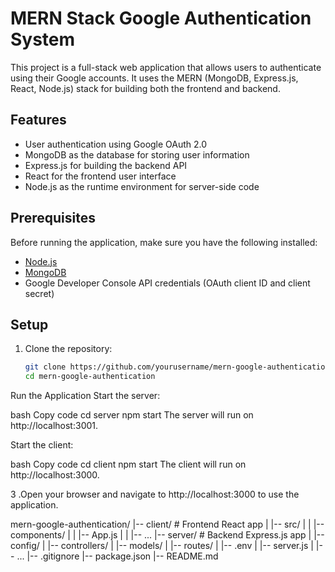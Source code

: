 # MERN Stack Google Authentication System

This project is a full-stack web application that allows users to authenticate using their Google accounts. It uses the MERN (MongoDB, Express.js, React, Node.js) stack for building both the frontend and backend.

## Features

- User authentication using Google OAuth 2.0
- MongoDB as the database for storing user information
- Express.js for building the backend API
- React for the frontend user interface
- Node.js as the runtime environment for server-side code

## Prerequisites

Before running the application, make sure you have the following installed:

- [Node.js](https://nodejs.org/)
- [MongoDB](https://www.mongodb.com/)
- Google Developer Console API credentials (OAuth client ID and client secret)

## Setup

1. Clone the repository:

   ```bash
   git clone https://github.com/yourusername/mern-google-authentication.git
   cd mern-google-authentication
   
Run the Application
Start the server:

bash
Copy code
cd server
npm start
The server will run on http://localhost:3001.

Start the client:

bash
Copy code
cd client
npm start
The client will run on http://localhost:3000.

3 .Open your browser and navigate to http://localhost:3000 to use the application.



mern-google-authentication/
|-- client/                  # Frontend React app
|   |-- src/
|   |   |-- components/
|   |   |-- App.js
|   |   |-- ...
|-- server/                  # Backend Express.js app
|   |-- config/
|   |-- controllers/
|   |-- models/
|   |-- routes/
|   |-- .env
|   |-- server.js
|   |-- ...
|-- .gitignore
|-- package.json
|-- README.md

